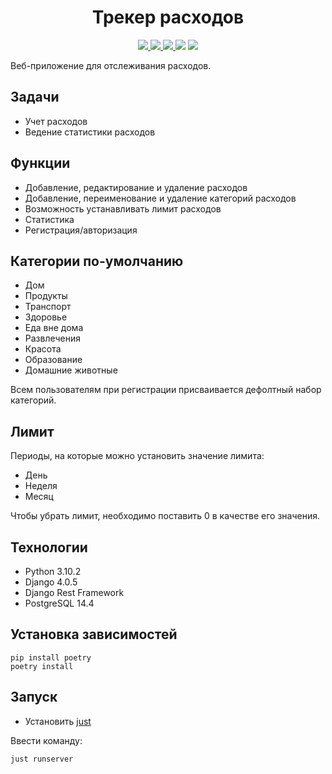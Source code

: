 <h1 align="center">Трекер расходов</h1>
<p align="center">
<a href="https://www.djangoproject.com/">
<img src="https://img.shields.io/badge/django-%23092E20.svg?style=flat&logo=django&logoColor=white"/>
</a>
<a href="https://www.django-rest-framework.org/">
<img src="https://img.shields.io/badge/DJANGO-REST-ff1709?style=flat&logo=django&logoColor=white&color=ff1709&labelColor=gray"/>
</a>
<a href="https://www.postgresql.org/">
<img src="https://img.shields.io/badge/postgres-%23316192.svg?style=flat&logo=postgresql&logoColor=white"/>
</a>
<img src="https://img.shields.io/github/commit-activity/m/Kozorez-V/expense-tracker?style=flat&color=purple"/>
<img src="https://img.shields.io/github/repo-size/Kozorez-V/expense-tracker?color=red"/>
</p>


Веб-приложение для отслеживания расходов.

## Задачи

- Учет расходов
- Ведение статистики расходов

## Функции

- Добавление, редактирование и удаление расходов
- Добавление, переименование и удаление категорий расходов
- Возможность устанавливать лимит расходов
- Статистика
- Регистрация/авторизация

## Категории по-умолчанию

- Дом
- Продукты
- Транспорт
- Здоровье
- Еда вне дома
- Развлечения
- Красота
- Образование
- Домашние животные

Всем пользователям при регистрации присваивается дефолтный набор категорий.

## Лимит

Периоды, на которые можно установить значение лимита:

- День
- Неделя
- Месяц

Чтобы убрать лимит, необходимо поставить 0 в качестве его значения.

## Технологии

- Python 3.10.2
- Django 4.0.5
- Django Rest Framework
- PostgreSQL 14.4

## Установка зависимостей

```
pip install poetry
poetry install
```

## Запуск

- Установить [just](https://github.com/casey/just)

Ввести команду:

```
just runserver
```